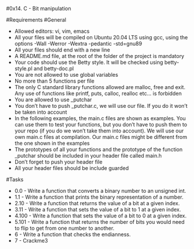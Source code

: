 #0x14. C - Bit manipulation

#Requirements
#General

- Allowed editors: vi, vim, emacs
- All your files will be compiled on Ubuntu 20.04 LTS using gcc, using the options -Wall -Werror -Wextra -pedantic -std=gnu89
- All your files should end with a new line
- A README.md file, at the root of the folder of the project is mandatory
- Your code should use the Betty style. It will be checked using betty-style.pl and betty-doc.pl
- You are not allowed to use global variables
- No more than 5 functions per file
- The only C standard library functions allowed are malloc, free and exit. Any use of functions like printf, puts, calloc, realloc etc… is forbidden
- You are allowed to use _putchar
- You don’t have to push _putchar.c, we will use our file. If you do it won’t be taken into account
- In the following examples, the main.c files are shown as examples. You can use them to test your functions, but you don’t have to push them to your repo (if you do we won’t take them into account). We will use our own main.c files at compilation. Our main.c files might be different from the one shown in the examples
- The prototypes of all your functions and the prototype of the function _putchar should be included in your header file called main.h
- Don’t forget to push your header file
- All your header files should be include guarded

#Tasks

- 0.0 - Write a function that converts a binary number to an unsigned int.
- 1.1 - Write a function that prints the binary representation of a number.
- 2.10 - Write a function that returns the value of a bit at a given index.
- 3.11 - Write a function that sets the value of a bit to 1 at a given index.
- 4.100 - Write a function that sets the value of a bit to 0 at a given index.
- 5.101 - Write a function that returns the number of bits you would need to flip to get from one number to another.
- 6 - Write a function that checks the endianness.
- 7 - Crackme3
